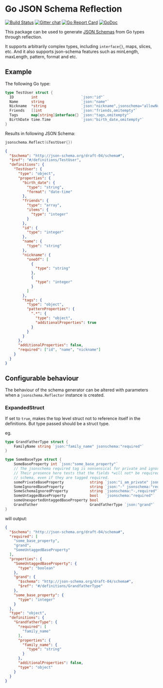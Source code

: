 # Go JSON Schema Reflection

[![Build Status](https://travis-ci.org/alecthomas/jsonschema.png)](https://travis-ci.org/alecthomas/jsonschema)
[![Gitter chat](https://badges.gitter.im/alecthomas.png)](https://gitter.im/alecthomas/Lobby)
[![Go Report Card](https://goreportcard.com/badge/github.com/alecthomas/jsonschema)](https://goreportcard.com/report/github.com/alecthomas/jsonschema)
[![GoDoc](https://godoc.org/github.com/alecthomas/jsonschema?status.svg)](https://godoc.org/github.com/alecthomas/jsonschema)

This package can be used to generate [JSON Schemas](http://json-schema.org/latest/json-schema-validation.html) from Go types through reflection.

It supports arbitrarily complex types, including `interface{}`, maps, slices, etc.
And it also supports json-schema features such as minLength, maxLength, pattern, format and etc.
## Example

The following Go type:

```go
type TestUser struct {
  ID        int                    `json:"id"`
  Name      string                 `json:"name"`
  Nickname  *string                `json:"nickname",jsonschema="allowNull"`
  Friends   []int                  `json:"friends,omitempty"`
  Tags      map[string]interface{} `json:"tags,omitempty"`
  BirthDate time.Time              `json:"birth_date,omitempty"`
}
```

Results in following JSON Schema:

```go
jsonschema.Reflect(&TestUser{})
```

```json
{
  "$schema": "http://json-schema.org/draft-04/schema#",
  "$ref": "#/definitions/TestUser",
  "definitions": {
    "TestUser": {
      "type": "object",
      "properties": {
        "birth_date": {
          "type": "string",
          "format": "date-time"
        },
        "friends": {
          "type": "array",
          "items": {
            "type": "integer"
          }
        },
        "id": {
          "type": "integer"
        },
        "name": {
          "type": "string"
        },
        "nickname": {
          "oneOf": [
            {
              "type": "string"
            },
            {
              "type": "integer"
            }
          ]
        },
        "tags": {
          "type": "object",
          "patternProperties": {
            ".*": {
              "type": "object",
              "additionalProperties": true
            }
          }
        }
      },
      "additionalProperties": false,
      "required": ["id", "name", "nickname"]
    }
  }
}
```
## Configurable behaviour

The behaviour of the schema generator can be altered with parameters when a `jsonschema.Reflector`
instance is created.

### ExpandedStruct

If set to ```true```, makes the top level struct not to reference itself in the definitions. But type passed should be a struct type.

eg.

```go
type GrandfatherType struct {
	FamilyName string `json:"family_name" jsonschema:"required"`
}

type SomeBaseType struct {
	SomeBaseProperty int `json:"some_base_property"`
	// The jsonschema required tag is nonsensical for private and ignored properties.
	// Their presence here tests that the fields *will not* be required in the output
	// schema, even if they are tagged required.
	somePrivateBaseProperty            string `json:"i_am_private" jsonschema:"required"`
	SomeIgnoredBaseProperty            string `json:"-" jsonschema:"required"`
	SomeSchemaIgnoredProperty          string `jsonschema:"-,required"`
	SomeUntaggedBaseProperty           bool   `jsonschema:"required"`
	someUnexportedUntaggedBaseProperty bool
	Grandfather                        GrandfatherType `json:"grand"`
}
```

will output:

```json
{
  "$schema": "http://json-schema.org/draft-04/schema#",
  "required": [
    "some_base_property",
    "grand",
    "SomeUntaggedBaseProperty"
  ],
  "properties": {
    "SomeUntaggedBaseProperty": {
      "type": "boolean"
    },
    "grand": {
      "$schema": "http://json-schema.org/draft-04/schema#",
      "$ref": "#/definitions/GrandfatherType"
    },
    "some_base_property": {
      "type": "integer"
    }
  },
  "type": "object",
  "definitions": {
    "GrandfatherType": {
      "required": [
        "family_name"
      ],
      "properties": {
        "family_name": {
          "type": "string"
        }
      },
      "additionalProperties": false,
      "type": "object"
    }
  }
}
```
